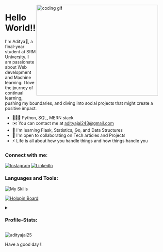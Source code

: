 <img  align="right" src="" alt="coding gif" height="300" width="400"></img>

<h1>Hello World!!</h1>
 

I'm Aditya🤞, a final-year student at SRM University. I am passionate about Web development and Machine learning. I love the journey of continual learning, pushing my boundaries, and diving into social projects that might create a positive impact. 

* 🧑🏽‍💻  Python, SQL, MERN stack
* ✉️  You can contact me at [adityajai243@gmail.com](mailto:adityajai243@gmail.com)
* 🧠  I'm learning Flask, Statistics, Go, and Data Structures
* 🤝  I'm open to collaborating on Tech articles and Projects
* ⚡  Life is all about how you handle things and how things handle you


<h3 align="left">Connect with me:</h3>

[![Instagram](https://skillicons.dev/icons?i=instagram)](https://www.instagram.com/j_adi25/)
[![LinkedIn](https://skillicons.dev/icons?i=linkedin)](https://www.linkedin.com/in/aditya-j-p-7b12971b2/)

<h3 align="left">Languages and Tools:</h3>

![My Skills](https://skillicons.dev/icons?i=py,cpp,js,mysql,flask,django,firebase,mongodb,gcp,react,php,go,git&theme=dark)

[![Holopin Board](https://holopin.me/adityajai25)](https://holopin.io/@adityajai25)

<details>
  <summary><h3>Profile-Stats:</h3></summary>
    <p><img align="left" src="https://github-readme-stats-git-masterrstaa-rickstaa.vercel.app/api/top-langs?username=adityajai25&show_icons=true&locale=en&layout=compact&theme=highcontrast" alt="adityajai25" /></p>
    <br>
    <p>&nbsp;<img align="center" src="https://github-readme-stats-git-masterrstaa-rickstaa.vercel.app/api?username=adityajai25&show_icons=true&locale=en&theme=highcontrast" alt="adityajai25" /></p>

  [![GitHub Streak](https://streak-stats.demolab.com?user=adityajai25&theme=highcontrast)](https://git.io/streak-stats) 
</details>
<!-- <p><img align="center" src="https://github-readme-streak-stats.herokuapp.com/?user=adityajai25&&theme=highcontrast" alt="adityajai25" /></p> -->

<p align="left"> <img src="https://komarev.com/ghpvc/?username=adityajai25&label=Profile%20views&color=0e75b6&style=flat" alt="adityajai25" /> </p>
<p> Have a good day !! </p>
